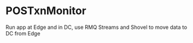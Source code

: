 # POSTxnMonitor

Run app at Edge and in DC, use RMQ Streams and Shovel to move data to DC from Edge
